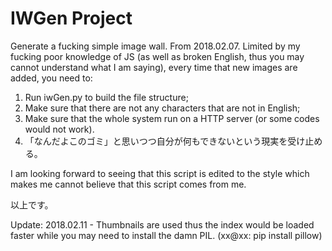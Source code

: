 # IWGen Project
Generate a fucking simple image wall. From 2018.02.07.
Limited by my fucking poor knowledge of JS (as well as broken English, thus you may cannot understand what I am saying), every time that new images are added, you need to:
1. Run iwGen.py to build the file structure;
2. Make sure that there are not any characters that are not in English;
3. Make sure that the whole system run on a HTTP server (or some codes would not work).
4. 「なんだよこのゴミ」と思いつつ自分が何もできないという現実を受け止める。

I am looking forward to seeing that this script is edited to the style which makes me cannot believe that this script comes from me.

以上です。

Update:
2018.02.11 - Thumbnails are used thus the index would be loaded faster while you may need to install the damn PIL. (xx@xx: pip install pillow)
